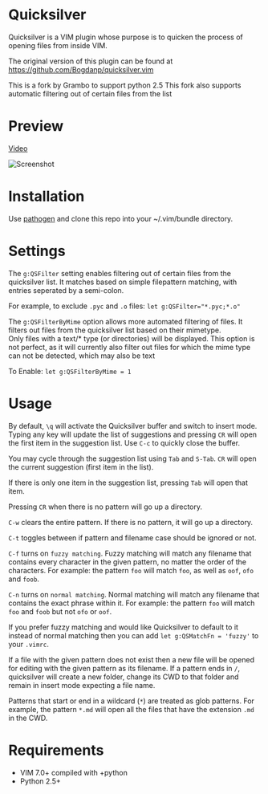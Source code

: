 Quicksilver
===========

Quicksilver is a VIM plugin whose purpose is to quicken the process of
opening files from inside VIM.

The original version of this plugin can be found at
https://github.com/Bogdanp/quicksilver.vim

This is a fork by Grambo to support python 2.5
This fork also supports automatic filtering out of certain files from the list

# Preview

[Video](http://www.youtube.com/watch?v=RDsey4YqpHs)

![Screenshot](http://farm4.static.flickr.com/3383/5804126014_072806d823_z.jpg)

# Installation

Use [pathogen][1] and clone this repo into your ~/.vim/bundle directory.

# Settings

The `g:QSFilter` setting enables filtering out of certain files from 
the quicksilver list.  It matches based on simple filepattern matching, 
with entries seperated by a semi-colon.

For example, to exclude `.pyc` and `.o` files:
```let g:QSFilter="*.pyc;*.o"```

The `g:QSFilterByMime` option allows more automated filtering of files.
It filters out files from the quicksilver list based on their mimetype.  
Only files with a text/* type (or directories) will be displayed.
This option is not perfect, as it will currently also filter out files
for which the mime type can not be detected, which may also be text

To Enable:
```let g:QSFilterByMime = 1```

# Usage

By default, `\q` will activate the Quicksilver buffer and switch to
insert mode. Typing any key will update the list of suggestions and
pressing `CR` will open the first item in the suggestion list. Use `C-c`
to quickly close the buffer.

You may cycle through the suggestion list using `Tab` and `S-Tab`. `CR`
will open the current suggestion (first item in the list).

If there is only one item in the suggestion list, pressing `Tab` will
open that item.

Pressing `CR` when there is no pattern will go up a directory.

`C-w` clears the entire pattern. If there is no pattern, it will go up a
directory.

`C-t` toggles between if pattern and filename case should be ignored or
not.

`C-f` turns on `fuzzy matching`. Fuzzy matching will match any filename
that contains every character in the given pattern, no matter the order
of the characters. For example: the pattern `foo` will match `foo`, as
well as `oof`, `ofo` and `foob`.

`C-n` turns on `normal matching`. Normal matching will match any
filename that contains the exact phrase within it. For example: the
pattern `foo` will match `foo` and `foob` but not `ofo` or `oof`.

If you prefer fuzzy matching and would like Quicksilver to default to it
instead of normal matching then you can add `let g:QSMatchFn = 'fuzzy'`
to your `.vimrc`.

If a file with the given pattern does not exist then a new file will be
opened for editing with the given pattern as its filename. If a pattern
ends in `/`, quicksilver will create a new folder, change its CWD to
that folder and remain in insert mode expecting a file name.

Patterns that start or end in a wildcard (`*`) are treated as glob
patterns. For example, the pattern `*.md` will open all the files that
have the extension `.md` in the CWD.

# Requirements

* VIM 7.0+ compiled with +python
* Python 2.5+

[1]: http://github.com/tpope/vim-pathogen
